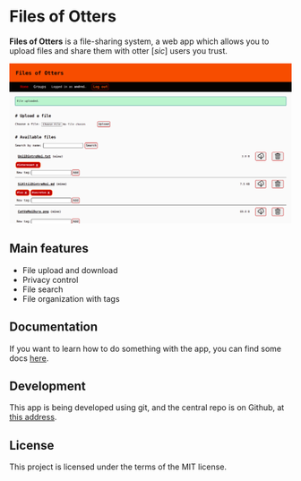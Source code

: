 # Files of Otters

**Files of Otters** is a file-sharing system, a web app which allows you to
upload files and share them with otter [*sic*] users you trust.

![The main screen of the app in use](docs/img/main-screen.png)

## Main features

- File upload and download
- Privacy control
- File search
- File organization with tags

## Documentation

If you want to learn how to do something with the app, you can find some docs
[here](docs).

## Development

This app is being developed using git, and the central repo is on Github, at
[this address](https://github.com/alcoholic-otters/filesofotters).

## License

This project is licensed under the terms of the MIT license.
